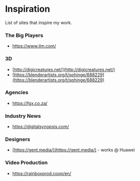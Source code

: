 
# Inspiration

 List of sites that inspire my work.

### The Big Players

* https://www.ilm.com/

### 3D

* [http://digicreatures.net/](http://digicreatures.net/)
* [https://blenderartists.org/t/sphinge/688229](https://blenderartists.org/t/sphinge/688229)

### Agencies

* https://fgx.co.za/

### Industry News

* https://digitalsynopsis.com/

### Designers

* [https://gent.media/](https://gent.media/) - works @ Huawei

### Video Production

* https://rainboxprod.coop/en/




<!--stackedit_data:
eyJoaXN0b3J5IjpbMTExMTc0MDc2OSwtMTMyODE3NDQzMywtND
UxNzQwMzg2XX0=
-->